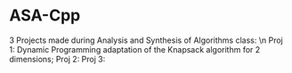 # ASA-Cpp
3 Projects made during Analysis and Synthesis of Algorithms class: \n
Proj 1: Dynamic Programming adaptation of the Knapsack algorithm for 2 dimensions;
Proj 2:
Proj 3:
